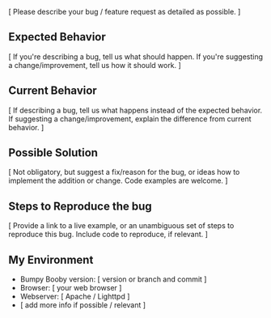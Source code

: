 [ Please describe your bug / feature request as detailed as possible. ]

## Expected Behavior
[ If you're describing a bug, tell us what should happen. 
If you're suggesting a change/improvement, tell us how it should work. ]

## Current Behavior
[ If describing a bug, tell us what happens instead of the expected behavior.
If suggesting a change/improvement, explain the difference from current behavior. ]

## Possible Solution
[ Not obligatory, but suggest a fix/reason for the bug, or ideas 
how to implement the addition or change. Code examples are welcome. ]

## Steps to Reproduce the bug
[ Provide a link to a live example, or an unambiguous set of steps to reproduce this bug. 
Include code to reproduce, if relevant. ]

## My Environment
 * Bumpy Booby version: [ version or branch and commit ]
 * Browser: [ your web browser ]
 * Webserver: [ Apache / Lighttpd ]
 * [ add more info if possible / relevant ]
